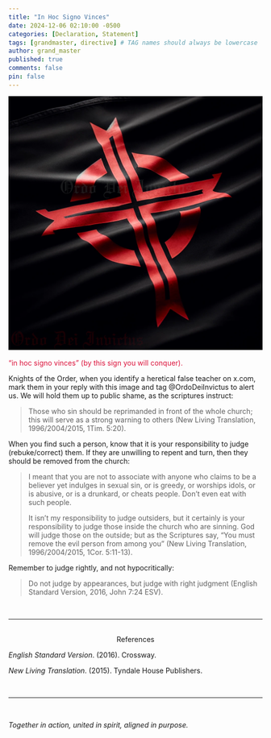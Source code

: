 ```yaml
---
title: "In Hoc Signo Vinces"
date: 2024-12-06 02:10:00 -0500
categories: [Declaration, Statement]
tags: [grandmaster, directive] # TAG names should always be lowercase
author: grand_master
published: true
comments: false
pin: false
---
```


![in-hoc-signo-vinces](/assets/in-hoc-signo-vinces.png)

<span style="color:crimson;">&ldquo;in hoc signo vinces&rdquo; (by this sign you will conquer).</span>

Knights of the Order, when you identify a heretical false teacher on x.com, mark them in your reply with this image and tag @OrdoDeiInvictus to alert us. We will hold them up to public shame, as the scriptures instruct:

> Those who sin should be reprimanded in front of the whole church; this will serve as a strong warning to others (New Living Translation, 1996/2004/2015, 1Tim. 5:20).

When you find such a person, know that it is your responsibility to judge (rebuke/correct) them. If they are unwilling to repent and turn, then they should be removed from the church:

> I meant that you are not to associate with anyone who claims to be a believer yet indulges in sexual sin, or is greedy, or worships idols, or is abusive, or is a drunkard, or cheats people. Don’t even eat with such people.
>
> It isn’t my responsibility to judge outsiders, but it certainly is your responsibility to judge those inside the church who are sinning. God will judge those on the outside; but as the Scriptures say, “You must remove the evil person from among you” (New Living Translation, 1996/2004/2015, 1Cor. 5:11-13).

Remember to judge rightly, and not hypocritically:

> Do not judge by appearances, but judge with right judgment (English Standard Version, 2016, John 7:24 ESV).

<!-- “Those who sin should be reprimanded in front of the whole church; this will serve as a strong warning to others”... “it certainly is your responsibility to judge those inside the church who are sinning”... “You must remove the evil person from among you“ — The Apostle Paul -->


<br>

---

<br>

<div style="text-align:center;">References</div>

*English Standard Version*. (2016). Crossway.

<!-- *ESV Study Bible*. (2008). English Standard Version (Text edition: 2016). Crossway. -->

<!-- (ESV Study Bible, 2008) -->

*New Living Translation*. (2015). Tyndale House Publishers.

<!-- <span style="margin-left:2.3em;">hanging indent</span> -->

<br>

---

<br>

*Together in action, united in spirit, aligned in purpose.*

<script>
    var refTagger = {
        settings: {
            bibleVersion: 'NLT',
            tooltipStyle: 'dark'
        }
    };

    (function(d, t) {
        var n=d.querySelector('[nonce]');
        refTagger.settings.nonce = n && (n.nonce||n.getAttribute('nonce'));
        var g = d.createElement(t), s = d.getElementsByTagName(t)[0];
        g.src = 'https://api.reftagger.com/v2/RefTagger.js';
        g.nonce = refTagger.settings.nonce;
        s.parentNode.insertBefore(g, s);
    }(document, 'script'));
</script>
